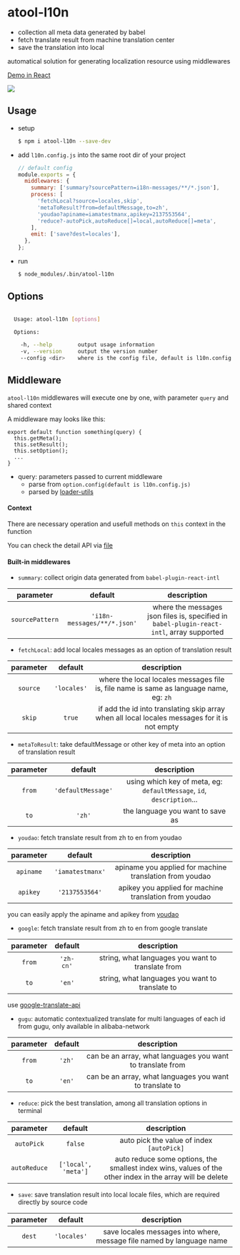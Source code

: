 # atool-l10n

- collection all meta data generated by babel
- fetch translate result from machine translation center
- save the translation into local

automatical solution for generating localization resource using middlewares

[Demo in React](https://github.com/ant-design/intl-example)

![](https://zos.alipayobjects.com/rmsportal/JoGKhgfuFXaJNzK.gif)

## Usage


- setup

  ```bash
  $ npm i atool-l10n --save-dev
  ```
- add `l10n.config.js` into the same root dir of your project

  ```js
  // default config
  module.exports = {
    middlewares: {
      summary: ['summary?sourcePattern=i18n-messages/**/*.json'],
      process: [
        'fetchLocal?source=locales,skip',
        'metaToResult?from=defaultMessage,to=zh',
        'youdao?apiname=iamatestmanx,apikey=2137553564',
        'reduce?-autoPick,autoReduce[]=local,autoReduce[]=meta',
      ],
      emit: ['save?dest=locales'],
    },
  };
  ```
- run

  ```bash
  $ node_modules/.bin/atool-l10n
  ```

## Options

```bash

  Usage: atool-l10n [options]

  Options:

    -h, --help        output usage information
    -v, --version     output the version number
    --config <dir>    where is the config file, default is l10n.config.js

```

## Middleware

`atool-l10n` middlewares will execute one by one, with parameter `query` and shared context

A middleware may looks like this: 

```
export default function something(query) {
  this.getMeta();
  this.setResult();
  this.setOption();
  ...
}
```

- query: parameters passed to current middleware
  - parse from `option.config(default is l10n.config.js)`
  - parsed by [loader-utils](https://github.com/webpack/loader-utils)

#### Context

There are necessary operation and usefull methods on `this` context in the function 

You can check the detail API via [file](https://github.com/ant-tool/atool-l10n/tree/master/src/context.js)

#### Built-in middlewares

- `summary`: collect origin data generated from `babel-plugin-react-intl`

|parameter|default|description|
|:-------:|:-----:|:---------:|
|`sourcePattern`|`'i18n-messages/**/*.json'`|where the messages json files is, specified in `babel-plugin-react-intl`, array supported|

- `fetchLocal`: add local locales messages as an option of translation result

|parameter|default|description|
|:-------:|:-----:|:---------:|
|`source`|`'locales'`|where the local locales messages file is, file name is same as language name, eg: `zh`|
|`skip`|`true`|if add the id into translating skip array when all local locales messages for it is not empty|

- `metaToResult`: take defaultMessage or other key of meta into an option of translation result

|parameter|default|description|
|:-------:|:-----:|:---------:|
|`from`|`'defaultMessage'`|using which key of meta, eg: `defaultMessage`, `id`, `description`...|
|`to`|`'zh'`|the language you want to save as|

- `youdao`: fetch translate result from zh to en from youdao

|parameter|default|description|
|:-------:|:-----:|:---------:|
|`apiname`|`'iamatestmanx'`|apiname you applied for machine translation from youdao|
|`apikey`|`'2137553564'`|apikey you applied for machine translation from youdao|

you can easily apply the apiname and apikey from [youdao](http://fanyi.youdao.com/openapi?path=data-mode)

- `google`: fetch translate result from zh to en from google translate

|parameter|default|description|
|:-------:|:-----:|:---------:|
|`from`|`'zh-cn'`|string, what languages you want to translate from|
|`to`|`'en'`|string, what languages you want to translate to|

use [google-translate-api](https://github.com/matheuss/google-translate-api)

- `gugu`: automatic contextualized translate for multi languages of each id from gugu, only available in alibaba-network

|parameter|default|description|
|:-------:|:-----:|:---------:|
|`from`|`'zh'`|can be an array, what languages you want to translate from|
|`to`|`'en'`|can be an array, what languages you want to translate to|

- `reduce`: pick the best translation, among all translation options in terminal

|parameter|default|description|
|:-------:|:-----:|:---------:|
|`autoPick`|`false`|auto pick the value of index `[autoPick]`|
|`autoReduce`|`['local', 'meta']`|auto reduce some options, the smallest index wins, values of the other index in the array will be delete|


- `save`: save translation result into local locale files, which are required directly by source code

|parameter|default|description|
|:-------:|:-----:|:---------:|
|`dest`|`'locales'`|save locales messages into where, message file named by language name|